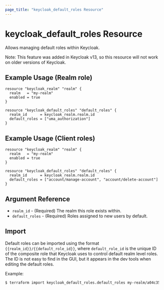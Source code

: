 ```yaml
---
page_title: "keycloak_default_roles Resource"
---
```


# keycloak\_default\_roles Resource

Allows managing default roles within Keycloak.

Note: This feature was added in Keycloak v13, so this resource will not work on older versions of Keycloak.

## Example Usage (Realm role)

```hcl
resource "keycloak_realm" "realm" {
  realm   = "my-realm"
  enabled = true
}

resource "keycloak_default_roles" "default_roles" {
  realm_id      = keycloak_realm.realm.id
  default_roles = ["uma_authorization"]
}
```

## Example Usage (Client roles)

```hcl
resource "keycloak_realm" "realm" {
  realm   = "my-realm"
  enabled = true
}

resource "keycloak_default_roles" "default_roles" {
  realm_id      = keycloak_realm.realm.id
  default_roles = ["account/manage-account", "account/delete-account"]
}
```

## Argument Reference

- `realm_id` - (Required) The realm this role exists within.
- `default_roles` - (Required) Roles assigned to new users by default.

## Import

Default roles can be imported using the format `{{realm_id}}/{{default_role_id}}`, where `default_role_id` is the unique ID of the composite
role that Keycloak uses to control default realm level roles. The ID is not easy to find in the GUI, but it appears in the dev tools when editing
the default roles.

Example:

```bash
$ terraform import keycloak_default_roles.default_roles my-realm/a04c35c2-e95a-4dc5-bd32-e83a21be9e7d
```
